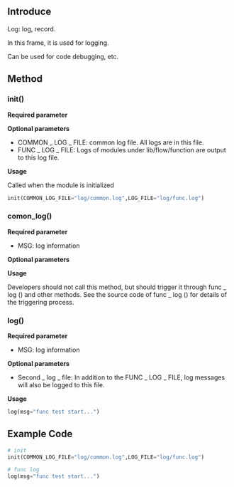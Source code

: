 ## Introduce

Log: log, record.

In this frame, it is used for logging.

Can be used for code debugging, etc.



## Method

### init()

**Required parameter**


**Optional parameters**

- COMMON _ LOG _ FILE: common log file. All logs are in this file.
- FUNC _ LOG _ FILE: Logs of modules under lib/flow/function are output to this log file.


**Usage**

Called when the module is initialized

```python
init(COMMON_LOG_FILE="log/common.log",LOG_FILE="log/func.log")
```


### comon_log()

**Required parameter**

- MSG: log information


**Optional parameters**


**Usage**

Developers should not call this method, but should trigger it through func _ log () and other methods. See the source code of func _ log () for details of the triggering process.



### log()

**Required parameter**

- MSG: log information


**Optional parameters**

- Second _ log _ file: In addition to the FUNC _ LOG _ FILE, log messages will also be logged to this file.


**Usage**

```python
log(msg="func test start...")
```



## Example Code


```python
# init
init(COMMON_LOG_FILE="log/common.log",LOG_FILE="log/func.log")
```


```python
# func log
log(msg="func test start...")
```











